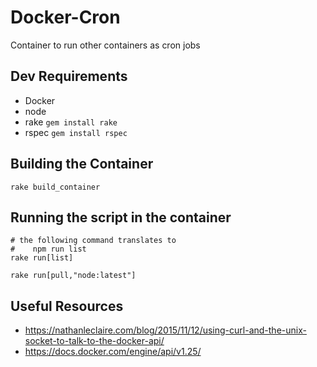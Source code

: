 # Docker-Cron  
Container to run other containers as cron jobs  

## Dev Requirements  
- Docker
- node
- rake
    `gem install rake`
- rspec
    `gem install rspec`

## Building the Container  

    rake build_container

## Running the script in the container  

    # the following command translates to
    #    npm run list
    rake run[list]

    rake run[pull,"node:latest"]


## Useful Resources  
- https://nathanleclaire.com/blog/2015/11/12/using-curl-and-the-unix-socket-to-talk-to-the-docker-api/
- https://docs.docker.com/engine/api/v1.25/
